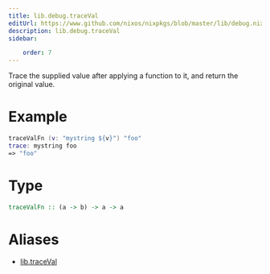 ```yaml
---
title: lib.debug.traceVal
editUrl: https://www.github.com/nixos/nixpkgs/blob/master/lib/debug.nix#L83C5
description: lib.debug.traceVal
sidebar:

    order: 7
---
```


Trace the supplied value after applying a function to it, and
return the original value.

# Example

```nix
traceValFn (v: "mystring ${v}") "foo"
trace: mystring foo
=> "foo"
```

# Type

```haskell
traceValFn :: (a -> b) -> a -> a
```


# Aliases

- [lib.traceVal](reference/lib/lib-traceVal)


